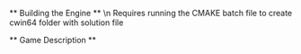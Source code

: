 ** Building the Engine ** \n
Requires running the CMAKE batch file to create cwin64 folder with solution file

** Game Description ** 
